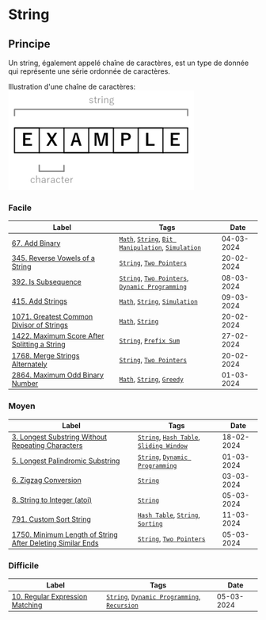# String

## Principe

Un string, également appelé chaîne de caractères, est un type de donnée qui représente une série ordonnée de caractères.

Illustration d'une chaîne de caractères:  
<img src="../imgs/skills/string-1.png"/>

### Facile

| Label                                                                                                                 | Tags                                                                                                                       | Date       |
| --------------------------------------------------------------------------------------------------------------------- | -------------------------------------------------------------------------------------------------------------------------- | ---------- |
| [67. Add Binary](../Probleme/0067.%20Add%20Binary/)                                                                   | [`Math`](./math.md), [`String`](./string.md), [`Bit Manipulation`](./bit_manipulation.md), [`Simulation`](./simulation.md) | 04-03-2024 |
| [345. Reverse Vowels of a String](../Probleme/0345.%20Reverse%20Vowels%20of%20a%20String/)                            | [`String`](./string.md), [`Two Pointers`](./two_pointers.md)                                                               | 20-02-2024 |
| [392. Is Subsequence](../Probleme/0392.%20Is%20Subsequence/)                                                          | [`String`](./string.md), [`Two Pointers`](./two_pointers.md), [`Dynamic Programming`](./dp.md)                             | 08-03-2024 |
| [415. Add Strings](../Probleme/0415.%20Add%20Strings/)                                                                | [`Math`](./math.md), [`String`](./string.md), [`Simulation`](./simulation.md)                                              | 09-03-2024 |
| [1071. Greatest Common Divisor of Strings](../Probleme/1071.%20Greatest%20Common%20Divisor%20of%20Strings/)           | [`Math`](./math.md), [`String`](./string.md)                                                                               | 20-02-2024 |
| [1422. Maximum Score After Splitting a String](../Probleme/1422.%20Maximum%20Score%20After%20Splitting%20a%20String/) | [`String`](./string.md), [`Prefix Sum`](./prefix_sum.md)                                                                   | 27-02-2024 |
| [1768. Merge Strings Alternately](../Probleme/1768.%20Merge%20Strings%20Alternately/)                                 | [`String`](./string.md), [`Two Pointers`](./two_pointers.md)                                                               | 20-02-2024 |
| [2864. Maximum Odd Binary Number](../Probleme/2864.%20Maximum%20Odd%20Binary%20Number/)                               | [`Math`](./math.md), [`String`](./string.md), [`Greedy`](./greedy.md)                                                      | 01-03-2024 |

### Moyen

| Label                                                                                                                                                 | Tags                                                                                              | Date       |
| ----------------------------------------------------------------------------------------------------------------------------------------------------- | ------------------------------------------------------------------------------------------------- | ---------- |
| [3. Longest Substring Without Repeating Characters](../Probleme/0003.%20Longest%20Substring%20Without%20Repeating%20Characters/)                      | [`String`](./string.md), [`Hash Table`](./hash_table.md), [`Sliding Window`](./sliding_window.md) | 18-02-2024 |
| [5. Longest Palindromic Substring](../Probleme/0005.%20Longest%20Palindromic%20Substring/)                                                            | [`String`](./string.md), [`Dynamic Programming`](./dp.md)                                         | 01-03-2024 |
| [6. Zigzag Conversion](../Probleme/0006.%20Zigzag%20Conversion/)                                                                                      | [`String`](./string.md)                                                                           | 03-03-2024 |
| [8. String to Integer (atoi)](<../Probleme/0008.%20String%20to%20Integer%20(atoi)/>)                                                                  | [`String`](./string.md)                                                                           | 05-03-2024 |
| [791. Custom Sort String](../Probleme/0791.%20Custom%20Sort%20String/)                                                                                | [`Hash Table`](./hash_table.md), [`String`](./string.md), [`Sorting`](./sorting.md)               | 11-03-2024 |
| [1750. Minimum Length of String After Deleting Similar Ends](../Probleme/1750.%20Minimum%20Length%20of%20String%20After%20Deleting%20Similar%20Ends/) | [`String`](./string.md), [`Two Pointers`](./two_pointers.md)                                      | 05-03-2024 |

### Difficile

| Label                                                                                   | Tags                                                                                     | Date       |
| --------------------------------------------------------------------------------------- | ---------------------------------------------------------------------------------------- | ---------- |
| [10. Regular Expression Matching](../Probleme/0010.%20Regular%20Expression%20Matching/) | [`String`](./string.md), [`Dynamic Programming`](./dp.md), [`Recursion`](./recursion.md) | 05-03-2024 |
